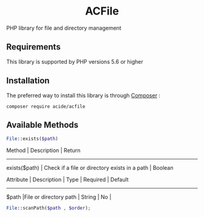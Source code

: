 <h1 align="center">
  ACFile
</h1>

PHP library for file and directory management

## Requirements

This library is supported by PHP versions 5.6 or higher

## Installation

The preferred way to install this library is through [Composer](https://getcomposer.org/) :
```ssh
composer require acide/acfile
```

## Available Methods

```php
File::exists($path)
```

Method | Description | Return
------- ------------- -------
exists($path) | Check if a file or directory exists in a path | Boolean

Attribute | Description | Type | Required | Default
---------- ------------- ------ ---------- ---------
$path |File or directory path | String | No |

```php
File::scanPath($path , $order);
```